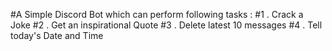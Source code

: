 #A Simple Discord Bot which can perform following tasks :
#1 . Crack a Joke
#2 . Get an inspirational Quote
#3 . Delete latest 10 messages
#4 . Tell today's Date and Time
